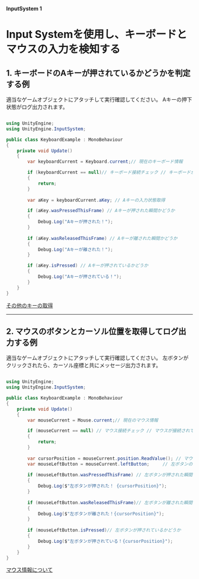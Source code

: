 **InputSystem 1**

# Input Systemを使用し、キーボードとマウスの入力を検知する

## 1. キーボードのAキーが押されているかどうかを判定する例

適当なゲームオブジェクトにアタッチして実行確認してください。
Aキーの押下状態がログ出力されます。

```cs:KeyboardExample.cs

using UnityEngine;
using UnityEngine.InputSystem;

public class KeyboardExample : MonoBehaviour
{
    private void Update()
    {
        var keyboardCurrent = Keyboard.current;// 現在のキーボード情報

        if (keyboardCurrent == null)// キーボード接続チェック // キーボードが接続されていないと // Keyboard.currentがnullになる  
        {            
            return;
        }
            
        var aKey = keyboardCurrent.aKey; // Aキーの入力状態取得

        if (aKey.wasPressedThisFrame) // Aキーが押された瞬間かどうか
        {
            Debug.Log("Aキーが押された！");
        }
            
        if (aKey.wasReleasedThisFrame) // Aキーが離された瞬間かどうか
        {
            Debug.Log("Aキーが離された！");
        }

        if (aKey.isPressed) // Aキーが押されているかどうか
        {
            Debug.Log("Aキーが押されている！");
        }
    }
}
```


[その他のキーの取得](https://docs.unity3d.com/Packages/com.unity.inputsystem@1.5/api/UnityEngine.InputSystem.Keyboard.html "その他のキーの取得")




---

## 2. マウスのボタンとカーソル位置を取得してログ出力する例

適当なゲームオブジェクトにアタッチして実行確認してください。
左ボタンがクリックされたら、カーソル座標と共にメッセージ出力されます。

```cs:KeyboardExample.cs

using UnityEngine;
using UnityEngine.InputSystem;

public class KeyboardExample : MonoBehaviour
{
    private void Update()
    {
        var mouseCurrent = Mouse.current;// 現在のマウス情報

        if (mouseCurrent == null) // マウス接続チェック // マウスが接続されていないと // Mouse.currentがnullになる
        {      
            return;
        }
    
        var cursorPosition = mouseCurrent.position.ReadValue(); // マウスカーソル位置取得       
        var mouseLeftButton = mouseCurrent.leftButton;     // 左ボタンの入力状態取得
        
        if (mouseLeftButton.wasPressedThisFrame) // 左ボタンが押された瞬間かどうか
        {
            Debug.Log($"左ボタンが押された！ {cursorPosition}");
        }
        
        if (mouseLeftButton.wasReleasedThisFrame)// 左ボタンが離された瞬間かどうか
        {
            Debug.Log($"左ボタンが離された！{cursorPosition}");
        }
        
        if (mouseLeftButton.isPressed)// 左ボタンが押されているかどうか
        {
            Debug.Log($"左ボタンが押されている！{cursorPosition}");
        }
    }
}
```

[マウス情報について](https://docs.unity3d.com/Packages/com.unity.inputsystem@1.5/api/UnityEngine.InputSystem.Mouse.html "その他、マウス情報について")

